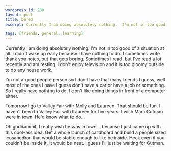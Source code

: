 ```yaml
--- 
wordpress_id: 280
layout: post
title: bored
excerpt: Currently I am doing absolutely nothing.  I'm not in too good of a situation at all.  I didn't wake up early because I have nothing to do.  I sometimes write thank you notes, but that gets boring.  Sometimes I read, but I've read a lot recently and am resting.  I don't enjoy television and it is too gloomy outside to do any house work.<p>I'm not a good people person so I don't have that many friends I guess, well most of the ones I have I guess don't have a car or have a job or something.  So I really have nothing to do.  I don't like doing things in front of a computer either.<p>Tomorrow I go to Valley Fair with Molly and Laureen.  That should be fun.  I haven't been to Valley Fair with Laureen for five years.  I wish Marc Gutman were in town.  He'd know what to do...<p>Oh goddammit, I really wish he was in town... because I just came up with this cool-ass idea.  Get a whole bunch of cardboard and build a people sized icosahedron that would be stable enough to like be inside.  Heck even if you couldn't be inside it, it would be neat.  I guess I'll just be waiting for Gutman.

tags: [friends, general, learning]
---
```


Currently I am doing absolutely nothing.  I'm not in too good of a situation at all.  I didn't wake up early because I have nothing to do.  I sometimes write thank you notes, but that gets boring.  Sometimes I read, but I've read a lot recently and am resting.  I don't enjoy television and it is too gloomy outside to do any house work.<p>I'm not a good people person so I don't have that many friends I guess, well most of the ones I have I guess don't have a car or have a job or something.  So I really have nothing to do.  I don't like doing things in front of a computer either.<p>Tomorrow I go to Valley Fair with Molly and Laureen.  That should be fun.  I haven't been to Valley Fair with Laureen for five years.  I wish Marc Gutman were in town.  He'd know what to do...<p>Oh goddammit, I really wish he was in town... because I just came up with this cool-ass idea.  Get a whole bunch of cardboard and build a people sized icosahedron that would be stable enough to like be inside.  Heck even if you couldn't be inside it, it would be neat.  I guess I'll just be waiting for Gutman.
